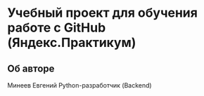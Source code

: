 # Учебный проект для обучения работе с GitHub (Яндекс.Практикум)

## Об авторе

Минеев Евгений
Python-разработчик (Backend)  
